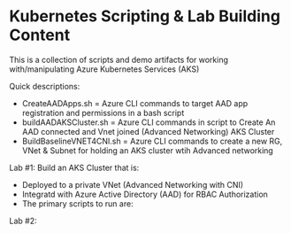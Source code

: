 # Kubernetes Scripting & Lab Building Content

This is a collection of scripts and demo artifacts for working with/manipulating Azure Kubernetes Services (AKS)

Quick descriptions:
* CreateAADApps.sh = Azure CLI commands to target AAD app registration and permissions in a bash script 
* buildAADAKSCluster.sh = Azure CLI commands in script to Create An AAD connected and Vnet joined (Advanced Networking) AKS Cluster
* BuildBaselineVNET4CNI.sh = Azure CLI commands to create a new RG, VNet & Subnet for holding an AKS cluster wtih Advanced networking



Lab #1:  Build an AKS Cluster that is:
* Deployed to a private VNet (Advanced Networking with CNI) 
* Integratd with Azure Active Directory (AAD) for RBAC Authorization
* The primary scripts to run are:


Lab #2: 
